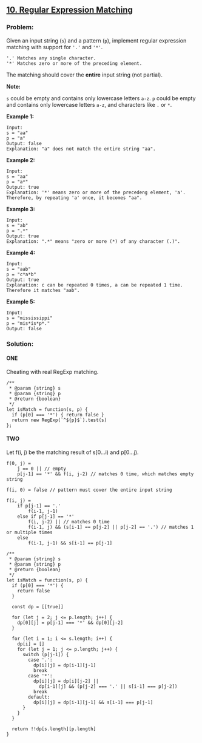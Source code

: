 [10. Regular Expression Matching](https://leetcode.com/problems/regular-expression-matching/description/)
---------------------------------------------------------------------------------------------------------

### Problem:

Given an input string (`s`) and a pattern (`p`), implement regular expression matching with support for `'.'` and `'*'`.

    '.' Matches any single character.
    '*' Matches zero or more of the preceding element.

The matching should cover the **entire** input string (not partial).

**Note:**

`s` could be empty and contains only lowercase letters `a-z`. `p` could be empty and contains only lowercase letters `a-z`, and characters like `.` or `*`.

**Example 1:**

    Input:
    s = "aa"
    p = "a"
    Output: false
    Explanation: "a" does not match the entire string "aa".

**Example 2:**

    Input:
    s = "aa"
    p = "a*"
    Output: true
    Explanation: '*' means zero or more of the precedeng element, 'a'. Therefore, by repeating 'a' once, it becomes "aa".

**Example 3:**

    Input:
    s = "ab"
    p = ".*"
    Output: true
    Explanation: ".*" means "zero or more (*) of any character (.)".

**Example 4:**

    Input:
    s = "aab"
    p = "c*a*b"
    Output: true
    Explanation: c can be repeated 0 times, a can be repeated 1 time. Therefore it matches "aab".

**Example 5:**

    Input:
    s = "mississippi"
    p = "mis*is*p*."
    Output: false

### Solution:

#### ONE

Cheating with real RegExp matching.

    /**
     * @param {string} s
     * @param {string} p
     * @return {boolean}
     */
    let isMatch = function(s, p) {
      if (p[0] === '*') { return false }
      return new RegExp(`^${p}$`).test(s)
    };

#### TWO

Let f(i, j) be the matching result of s\[0…i) and p\[0…j).

    f(0, j) =
        j == 0 || // empty
        p[j-1] == '*' && f(i, j-2) // matches 0 time, which matches empty string
        
    f(i, 0) = false // pattern must cover the entire input string

    f(i, j) = 
        if p[j-1] == '.'
            f(i-1, j-1)
        else if p[j-1] == '*'
            f(i, j-2) || // matches 0 time
            f(i-1, j) && (s[i-1] == p[j-2] || p[j-2] == '.') // matches 1 or multiple times
        else
            f(i-1, j-1) && s[i-1] == p[j-1]

    /**
     * @param {string} s
     * @param {string} p
     * @return {boolean}
     */
    let isMatch = function(s, p) {
      if (p[0] === '*') {
        return false
      }

      const dp = [[true]]

      for (let j = 2; j <= p.length; j++) {
        dp[0][j] = p[j-1] === '*' && dp[0][j-2]
      }
        
      for (let i = 1; i <= s.length; i++) {
        dp[i] = []
        for (let j = 1; j <= p.length; j++) {
          switch (p[j-1]) {
            case '.':
              dp[i][j] = dp[i-1][j-1]
              break
            case '*':
              dp[i][j] = dp[i][j-2] ||
                dp[i-1][j] && (p[j-2] === '.' || s[i-1] === p[j-2])
              break
            default:
              dp[i][j] = dp[i-1][j-1] && s[i-1] === p[j-1]
          }
        }
      }

      return !!dp[s.length][p.length]
    }


